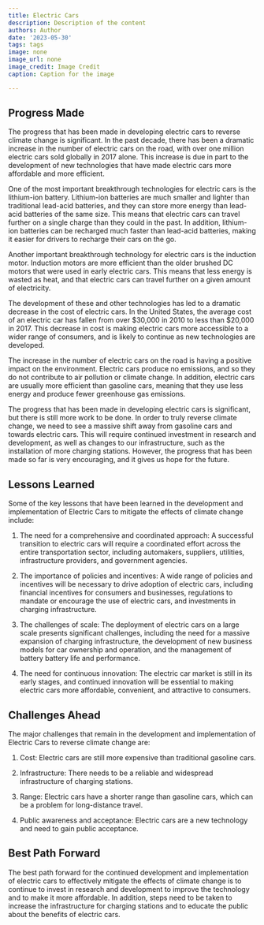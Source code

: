 ```yaml
---
title: Electric Cars
description: Description of the content
authors: Author
date: '2023-05-30'
tags: tags
image: none
image_url: none
image_credit: Image Credit
caption: Caption for the image

---
```




## Progress Made

The progress that has been made in developing electric cars to reverse climate change is significant. In the past decade, there has been a dramatic increase in the number of electric cars on the road, with over one million electric cars sold globally in 2017 alone. This increase is due in part to the development of new technologies that have made electric cars more affordable and more efficient.

One of the most important breakthrough technologies for electric cars is the lithium-ion battery. Lithium-ion batteries are much smaller and lighter than traditional lead-acid batteries, and they can store more energy than lead-acid batteries of the same size. This means that electric cars can travel further on a single charge than they could in the past. In addition, lithium-ion batteries can be recharged much faster than lead-acid batteries, making it easier for drivers to recharge their cars on the go.

Another important breakthrough technology for electric cars is the induction motor. Induction motors are more efficient than the older brushed DC motors that were used in early electric cars. This means that less energy is wasted as heat, and that electric cars can travel further on a given amount of electricity.

The development of these and other technologies has led to a dramatic decrease in the cost of electric cars. In the United States, the average cost of an electric car has fallen from over $30,000 in 2010 to less than $20,000 in 2017. This decrease in cost is making electric cars more accessible to a wider range of consumers, and is likely to continue as new technologies are developed.

The increase in the number of electric cars on the road is having a positive impact on the environment. Electric cars produce no emissions, and so they do not contribute to air pollution or climate change. In addition, electric cars are usually more efficient than gasoline cars, meaning that they use less energy and produce fewer greenhouse gas emissions.

The progress that has been made in developing electric cars is significant, but there is still more work to be done. In order to truly reverse climate change, we need to see a massive shift away from gasoline cars and towards electric cars. This will require continued investment in research and development, as well as changes to our infrastructure, such as the installation of more charging stations. However, the progress that has been made so far is very encouraging, and it gives us hope for the future.

## Lessons Learned

Some of the key lessons that have been learned in the development and implementation of Electric Cars to mitigate the effects of climate change include:

1. The need for a comprehensive and coordinated approach: A successful transition to electric cars will require a coordinated effort across the entire transportation sector, including automakers, suppliers, utilities, infrastructure providers, and government agencies.

2. The importance of policies and incentives: A wide range of policies and incentives will be necessary to drive adoption of electric cars, including financial incentives for consumers and businesses, regulations to mandate or encourage the use of electric cars, and investments in charging infrastructure.

3. The challenges of scale: The deployment of electric cars on a large scale presents significant challenges, including the need for a massive expansion of charging infrastructure, the development of new business models for car ownership and operation, and the management of battery battery life and performance.

4. The need for continuous innovation: The electric car market is still in its early stages, and continued innovation will be essential to making electric cars more affordable, convenient, and attractive to consumers.

## Challenges Ahead

The major challenges that remain in the development and implementation of Electric Cars to reverse climate change are:

1. Cost: Electric cars are still more expensive than traditional gasoline cars.

2. Infrastructure: There needs to be a reliable and widespread infrastructure of charging stations.

3. Range: Electric cars have a shorter range than gasoline cars, which can be a problem for long-distance travel.

4. Public awareness and acceptance: Electric cars are a new technology and need to gain public acceptance.

## Best Path Forward

The best path forward for the continued development and implementation of electric cars to effectively mitigate the effects of climate change is to continue to invest in research and development to improve the technology and to make it more affordable. In addition, steps need to be taken to increase the infrastructure for charging stations and to educate the public about the benefits of electric cars.
